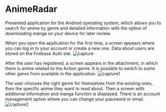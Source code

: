 # AnimeRadar

  Presented application for the Android operating system, which allows you to search for anime by genre and detailed information with the option of downloading manga on your device for later review.
  

When you open the application for the first time, a screen appears where you can log in to your account or create a new one. Data about users are stored on the Firebase Auth site.
![capture](https://user-images.githubusercontent.com/28439378/38563010-26a4d4f8-3cdc-11e8-85ca-c28a71c17e6f.PNG)

After the user has registered, a screen appears in the attachment, in which there is anime related to the Action genre. It is possible to switch to some other genre from available in the application.
![capture1](https://user-images.githubusercontent.com/28439378/38563237-a3a48610-3cdc-11e8-8c08-445e9a846a24.PNG)

The user chooses the right genre for themselves from the existing ones, then the specific anime they want to read about. Then a screen with additional information and manga function is displayed.
There is an account management option where you can change your password or email.
![capture2](https://user-images.githubusercontent.com/28439378/38563297-c701dd7e-3cdc-11e8-91f3-1548d67bf0fa.PNG)
